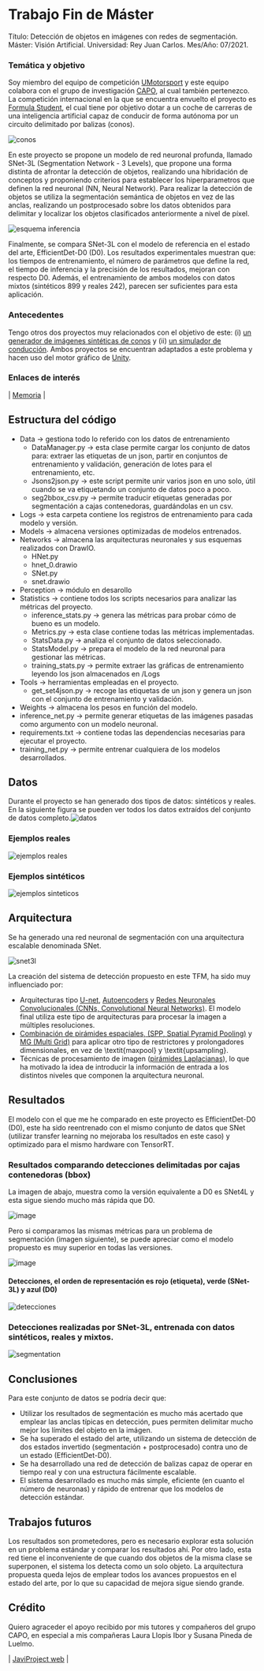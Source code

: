 # Trabajo Fin de Máster
Título: Detección de objetos en imágenes con redes de segmentación.
Máster: Visión Artificial.
Universidad: Rey Juan Carlos.
Mes/Año: 07/2021.

### Temática y objetivo

Soy miembro del equipo de competición [UMotorsport](http://u-motorsport.com/2019/08/19/umotorsport/) y este equipo
colabora con el grupo de investigación [CAPO](http://caporesearch.es/), al cual también pertenezco. La competición internacional
en la que se encuentra envuelto el proyecto es [Formula Student](https://www.formulastudent.es/), el cual tiene por objetivo
dotar a un coche de carreras de una inteligencia artificial capaz de conducir de forma autónoma por un circuito delimitado por balizas (conos).

![conos](https://user-images.githubusercontent.com/32954090/126610850-411602ff-a093-4063-9238-94b59b7b82a6.PNG)

En este proyecto se propone un modelo de red neuronal profunda, llamado SNet-3L (Segmentation Network - 3 Levels), que propone una forma distinta de afrontar la detección de objetos, realizando una hibridación de conceptos y proponiendo criterios para establecer los hiperparametros que definen la red neuronal (NN, Neural Network). Para realizar la detección de objetos se utiliza la segmentación semántica de objetos en vez de las anclas, realizando un postprocesado sobre los datos obtenidos para delimitar y localizar los objetos clasificados anteriormente a nivel de píxel.

![esquema inferencia](https://user-images.githubusercontent.com/32954090/126610995-bf47a5b3-d0cf-4a85-a72a-a896338fa5e7.PNG)
    
Finalmente, se compara SNet-3L con el modelo de referencia en el estado del arte, EfficientDet-D0 (D0). Los resultados experimentales muestran que: los tiempos de entrenamiento, el número de parámetros que define la red, el tiempo de inferencia y la precisión de los resultados, mejoran con respecto D0. Además, el entrenamiento de ambos modelos con datos mixtos (sintéticos 899 y reales 242), parecen ser suficientes para esta aplicación.

### Antecedentes

Tengo otros dos proyectos muy relacionados con el objetivo de este: (i) [un generador de imágenes sintéticas de conos](https://github.com/AlbaranezJavier/SyntheticConeDatasetGenerator) y (ii) [un simulador de conducción](https://github.com/AlbaranezJavier/UnityTrainerPy). Ambos proyectos se encuentran adaptados a este problema y hacen uso del motor gráfico de [Unity](https://unity.com/es).

### Enlaces de interés

| [Memoria](https://github.com/AlbaranezJavier/JaviProject/edit/main/docs/TFM/TFM_JAM.pdf) |

## Estructura del código

- Data -> gestiona todo lo referido con los datos de entrenamiento
  + DataManager.py -> esta clase permite cargar los conjunto de datos para: extraer las etiquetas de un json, partir en conjuntos de entrenamiento y validación, generación de lotes para el entrenamiento, etc.
  + Jsons2json.py -> este script permite unir varios json en uno solo, útil cuando se va etiquetando un conjunto de datos poco a poco.
  + seg2bbox_csv.py -> permite traducir etiquetas generadas por segmentación a cajas contenedoras, guardándolas en un csv.
- Logs -> esta carpeta contiene los registros de entrenamiento para cada modelo y versión.
- Models -> almacena versiones optimizadas de modelos entrenados.
- Networks -> almacena las arquitecturas neuronales y sus esquemas realizados con DrawIO.
  + HNet.py
  + hnet_0.drawio
  + SNet.py
  + snet.drawio
- Perception -> módulo en desarollo
- Statistics -> contiene todos los scripts necesarios para analizar las métricas del proyecto.
  + inference_stats.py -> genera las métricas para probar cómo de bueno es un modelo.
  + Metrics.py -> esta clase contiene todas las métricas implementadas.
  + StatsData.py -> analiza el conjunto de datos seleccionado.
  + StatsModel.py -> prepara el modelo de la red neuronal para gestionar las métricas.
  + training_stats.py -> permite extraer las gráficas de entrenamiento leyendo los json almacenados en /Logs
- Tools -> herramientas empleadas en el proyecto.
  + get_set4json.py -> recoge las etiquetas de un json y genera un json con el conjunto de entrenamiento y validación.
- Weights -> almacena los pesos en función del modelo.
- inference_net.py -> permite generar etiquetas de las imágenes pasadas como argumento con un modelo neuronal.
- requirements.txt -> contiene todas las dependencias necesarias para ejecutar el proyecto.
- training_net.py -> permite entrenar cualquiera de los modelos desarrollados.

## Datos
Durante el proyecto se han generado dos tipos de datos: sintéticos y reales. En la siguiente figura se pueden ver todos los datos extraídos del conjunto de datos completo.![datos](https://user-images.githubusercontent.com/32954090/126609008-1c68ecf5-21a7-4c81-997b-a512ec5bd77f.PNG)

### Ejemplos reales
![ejemplos reales](https://user-images.githubusercontent.com/32954090/126608620-299564ae-1c41-4cc1-97b5-bddac35a6db7.PNG)

### Ejemplos sintéticos
![ejemplos sinteticos](https://user-images.githubusercontent.com/32954090/126608622-9fca332f-0e3f-4852-90f5-cab98bb811c6.PNG)

## Arquitectura
Se ha generado una red neuronal de segmentación con una arquitectura escalable denominada SNet. 

![snet3l](https://user-images.githubusercontent.com/32954090/126610466-3f450d23-3fad-4523-b8f6-8492ee625194.png)

La creación del sistema de detección propuesto en este TFM, ha sido muy influenciado por:
- Arquitecturas tipo [U-net](https://arxiv.org/abs/1505.04597), [Autoencoders](https://www.aaai.org/Papers/AAAI/1987/AAAI87-050.pdf) y [Redes Neuronales Convolucionales (CNNs, Convolutional Neural Networks)](http://yann.lecun.com/exdb/publis/pdf/lecun-98.pdf). El modelo final utiliza este tipo de arquitecturas para procesar la imagen a múltiples resoluciones.
- [Combinación de pirámides espaciales, (SPP, Spatial Pyramid Pooling)](https://arxiv.org/abs/1406.4729) y [MG (Multi Grid)](https://arxiv.org/abs/1901.10415) para aplicar otro tipo de restrictores y prolongadores dimensionales, en vez de \textit{maxpool} y \textit{upsampling}.
- Técnicas de procesamiento de imagen ([pirámides Laplacianas](https://arxiv.org/abs/1605.02264)), lo que ha motivado la idea de introducir la información de entrada a los distintos niveles que componen la arquitectura neuronal.

## Resultados
El modelo con el que me he comparado en este proyecto es EfficientDet-D0 (D0), este ha sido reentrenado con el mismo conjunto de datos que SNet (utilizar transfer learning no mejoraba los resultados en este caso) y optimizado para el mismo hardware con TensorRT.

### Resultados comparando detecciones delimitadas por cajas contenedoras (bbox)
La imagen de abajo, muestra como la versión equivalente a D0 es SNet4L y esta sigue siendo mucho más rápida que D0.

![image](https://user-images.githubusercontent.com/32954090/126611342-05c535f6-a54b-49ca-8343-6d5d7c7239b4.png)

Pero si comparamos las mismas métricas para un problema de segmentación (imagen siguiente), se puede apreciar como el modelo propuesto es muy superior en todas las versiones.

![image](https://user-images.githubusercontent.com/32954090/126611742-fd6b909f-5f2a-41fb-82e0-ad3307d3d660.png)

#### Detecciones, el orden de representación es rojo (etiqueta), verde (SNet-3L) y azul (D0)
![detecciones](https://user-images.githubusercontent.com/32954090/126614294-902cdf93-41ac-4fbe-aa8c-5b26fdad70a8.PNG)

### Detecciones realizadas por SNet-3L, entrenada con datos sintéticos, reales y mixtos.
![segmentation](https://user-images.githubusercontent.com/32954090/126614923-7c9fba9a-e942-48af-85eb-1034da23f438.PNG)


## Conclusiones
Para este conjunto de datos se podría decir que:
- Utilizar los resultados de segmentación es mucho más acertado que emplear las anclas típicas en detección, pues permiten delimitar mucho mejor los límites del objeto en la imágen.
- Se ha superado el estado del arte, utilizando un sistema de detección de dos estados invertido (segmentación + postprocesado) contra uno de un estado (EfficientDet-D0).
- Se ha desarrollado una red de detección de balizas capaz de operar en tiempo real y con una estructura fácilmente escalable.
- El sistema desarrollado es mucho más simple, eficiente (en cuanto el número de neuronas) y rápido de entrenar que los modelos de detección estándar.

## Trabajos futuros
Los resultados son prometedores, pero es necesario explorar esta solución en un problema estándar y comparar los resultados ahí. Por otro lado, esta red tiene el inconveniente de que cuando dos objetos de la misma clase se superponen, el sistema los detecta como un solo objeto. La arquitectura propuesta queda lejos de emplear todos los avances propuestos en el estado del arte, por lo que su capacidad de mejora sigue siendo grande.

## Crédito
Quiero agraceder el apoyo recibido por mis tutores y compañeros del grupo CAPO, en especial a mis compañeras Laura Llopis Ibor y Susana Pineda de Luelmo.

| [JaviProject web](https://albaranezjavier.github.io/JaviProject/) |


